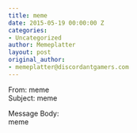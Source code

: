 ```yaml
---
title: meme
date: 2015-05-19 00:00:00 Z
categories:
- Uncategorized
author: Memeplatter
layout: post
original_author:
- memeplatter@discordantgamers.com
---
```


From: meme  
Subject: meme

Message Body:  
meme